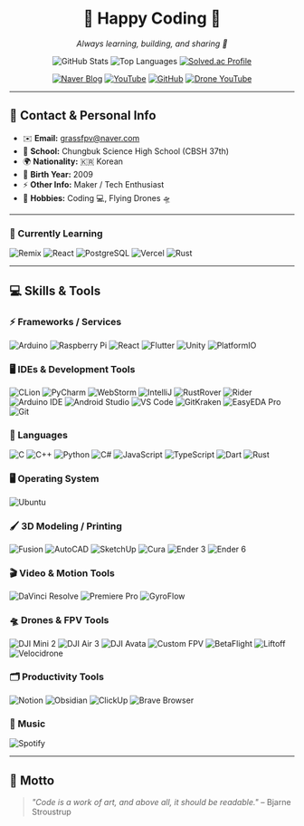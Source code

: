 <div align="center">

# 🌟 Happy Coding 🌟  
_Always learning, building, and sharing 🚀_

<!-- GitHub & Solved.ac Status -->
<p>
<img src="https://github-readme-stats.vercel.app/api?username=lmwmason&show_icons=true&theme=cobalt" alt="GitHub Stats">
<img src="https://github-readme-stats.vercel.app/api/top-langs/?username=lmwmason&layout=compact&theme=gruvbox" alt="Top Languages">
<a href="https://solved.ac/lmwmason"><img src="http://mazassumnida.wtf/api/generate_badge?boj=lmwmason" alt="Solved.ac Profile"></a>
</p>

<!-- Badges -->
<p>
<a href="https://blog.naver.com/happy_coding-"><img src="https://img.shields.io/badge/Blog-03C75A?style=for-the-badge&logo=naver&logoColor=white" alt="Naver Blog"></a>
<a href="https://www.youtube.com/@GRASS_CODING"><img src="https://img.shields.io/badge/Youtube-FF0000?style=for-the-badge&logo=youtube&logoColor=white" alt="YouTube"></a>
<a href="https://github.com/lmwmason"><img src="https://img.shields.io/badge/GitHub-181717?style=for-the-badge&logo=github&logoColor=white" alt="GitHub"></a>
<a href="https://www.youtube.com/@GrassFPV-drone"><img src="https://img.shields.io/badge/Drone_YouTube-FF0000?style=for-the-badge&logo=youtube&logoColor=white" alt="Drone YouTube"></a>
</p>

</div>

---

## 📇 Contact & Personal Info
- ✉️ **Email:** [grassfpv@naver.com](mailto:grassfpv@naver.com)  
- 🏫 **School:** Chungbuk Science High School (CBSH 37th)  
- 🌍 **Nationality:** 🇰🇷 Korean  
- 🎂 **Birth Year:** 2009  
- ⚡ **Other Info:** Maker / Tech Enthusiast  
- 🎯 **Hobbies:** Coding 💻, Flying Drones 🛸  

---

### 📖 Currently Learning
<p>
<img src="https://img.shields.io/badge/Remix-000000?style=for-the-badge&logo=remix&logoColor=white" alt="Remix">
<img src="https://img.shields.io/badge/React-61DAFB?style=for-the-badge&logo=react&logoColor=black" alt="React">
<img src="https://img.shields.io/badge/PostgreSQL-336791?style=for-the-badge&logo=postgresql&logoColor=white" alt="PostgreSQL">
<img src="https://img.shields.io/badge/Vercel-000000?style=for-the-badge&logo=vercel&logoColor=white" alt="Vercel">
<img src="https://img.shields.io/badge/Rust-000000?style=for-the-badge&logo=rust&logoColor=white" alt="Rust">
</p>

---

## 💻 Skills & Tools

### ⚡ Frameworks / Services
<p>
<img src="https://img.shields.io/badge/Arduino-00979D?style=for-the-badge&logo=arduino&logoColor=white" alt="Arduino">
<img src="https://img.shields.io/badge/Raspberry_Pi-C51A4A?style=for-the-badge&logo=raspberry-pi&logoColor=white" alt="Raspberry Pi">
<img src="https://img.shields.io/badge/React-61DAFB?style=for-the-badge&logo=react&logoColor=black" alt="React">
<img src="https://img.shields.io/badge/Flutter-02569B?style=for-the-badge&logo=flutter&logoColor=white" alt="Flutter">
<img src="https://img.shields.io/badge/Unity-000000?style=for-the-badge&logo=unity&logoColor=white" alt="Unity">
<img src="https://img.shields.io/badge/PlatformIO-1A82F7?style=for-the-badge&logo=platformio&logoColor=white" alt="PlatformIO">
</p>

### 🖥️ IDEs & Development Tools
<p>
<img src="https://img.shields.io/badge/CLion-000000?style=for-the-badge&logo=jetbrains&logoColor=white" alt="CLion">
<img src="https://img.shields.io/badge/PyCharm-000000?style=for-the-badge&logo=jetbrains&logoColor=white" alt="PyCharm">
<img src="https://img.shields.io/badge/WebStorm-000000?style=for-the-badge&logo=jetbrains&logoColor=white" alt="WebStorm">
<img src="https://img.shields.io/badge/IntelliJ-000000?style=for-the-badge&logo=jetbrains&logoColor=white" alt="IntelliJ">
<img src="https://img.shields.io/badge/RustRover-000000?style=for-the-badge&logo=jetbrains&logoColor=white" alt="RustRover">
<img src="https://img.shields.io/badge/Rider-000000?style=for-the-badge&logo=jetbrains&logoColor=white" alt="Rider">
<img src="https://img.shields.io/badge/ArduinoIDE-00979D?style=for-the-badge&logo=arduino&logoColor=white" alt="Arduino IDE">
<img src="https://img.shields.io/badge/AndroidStudio-3DDC84?style=for-the-badge&logo=android&logoColor=white" alt="Android Studio">
<img src="https://img.shields.io/badge/VS_Code-007ACC?style=for-the-badge&logo=visual-studio-code&logoColor=white" alt="VS Code">
<img src="https://img.shields.io/badge/GitKraken-F05032?style=for-the-badge&logo=gitkraken&logoColor=white" alt="GitKraken">
<img src="https://img.shields.io/badge/EasyEDA_Pro-0A0A0A?style=for-the-badge&logo=easyeda&logoColor=white" alt="EasyEDA Pro">
<img src="https://img.shields.io/badge/Git-F05032?style=for-the-badge&logo=git&logoColor=white" alt="Git">
</p>

### 📝 Languages
<p>
<img src="https://img.shields.io/badge/C-00599C?style=for-the-badge&logo=c&logoColor=white" alt="C">
<img src="https://img.shields.io/badge/C++-00599C?style=for-the-badge&logo=c%2B%2B&logoColor=white" alt="C++">
<img src="https://img.shields.io/badge/Python-3776AB?style=for-the-badge&logo=python&logoColor=white" alt="Python">
<img src="https://img.shields.io/badge/C#-239120?style=for-the-badge&logo=c-sharp&logoColor=white" alt="C#">
<img src="https://img.shields.io/badge/JavaScript-F7DF1E?style=for-the-badge&logo=javascript&logoColor=black" alt="JavaScript">
<img src="https://img.shields.io/badge/TypeScript-3178C6?style=for-the-badge&logo=typescript&logoColor=white" alt="TypeScript">
<img src="https://img.shields.io/badge/Dart-0175C2?style=for-the-badge&logo=dart&logoColor=white" alt="Dart">
<img src="https://img.shields.io/badge/Rust-000000?style=for-the-badge&logo=rust&logoColor=white" alt="Rust">
</p>

### 🖥️ Operating System
<p>
<img src="https://img.shields.io/badge/Ubuntu-E95420?style=for-the-badge&logo=ubuntu&logoColor=white" alt="Ubuntu">
</p>

### 🖌️ 3D Modeling / Printing
<p>
<img src="https://img.shields.io/badge/Fusion-FF6F00?style=for-the-badge&logo=autodesk&logoColor=white" alt="Fusion">
<img src="https://img.shields.io/badge/AutoCAD-CC2927?style=for-the-badge&logo=autodesk&logoColor=white" alt="AutoCAD">
<img src="https://img.shields.io/badge/SketchUp-FF6F00?style=for-the-badge&logo=sketchup&logoColor=white" alt="SketchUp">
<img src="https://img.shields.io/badge/Cura-0DB14B?style=for-the-badge&logo=ultimaker&logoColor=white" alt="Cura">
<img src="https://img.shields.io/badge/Ender_3-000000?style=for-the-badge&logo=3d-printer&logoColor=white" alt="Ender 3">
<img src="https://img.shields.io/badge/Ender_6-000000?style=for-the-badge&logo=3d-printer&logoColor=white" alt="Ender 6">
</p>

### 🎬 Video & Motion Tools
<p>
<img src="https://img.shields.io/badge/DaVinci_Resolve-000000?style=for-the-badge&logo=blackmagicdesign&logoColor=white" alt="DaVinci Resolve">
<img src="https://img.shields.io/badge/Premiere_Pro-9999FF?style=for-the-badge&logo=adobe&logoColor=white" alt="Premiere Pro">
<img src="https://img.shields.io/badge/GyroFlow-000000?style=for-the-badge&logo=black&logoColor=white" alt="GyroFlow">
</p>

### 🛸 Drones & FPV Tools
<p>
<img src="https://img.shields.io/badge/DJI_Mini_2-FF0000?style=for-the-badge&logo=dji&logoColor=white" alt="DJI Mini 2">
<img src="https://img.shields.io/badge/DJI_Air_3-FF0000?style=for-the-badge&logo=dji&logoColor=white" alt="DJI Air 3">
<img src="https://img.shields.io/badge/DJI_Avata-FF0000?style=for-the-badge&logo=dji&logoColor=white" alt="DJI Avata">
<img src="https://img.shields.io/badge/Custom_FPV-000000?style=for-the-badge&logo=drone&logoColor=white" alt="Custom FPV">
<img src="https://img.shields.io/badge/BetaFlight-FF6600?style=for-the-badge&logo=betaflight&logoColor=white" alt="BetaFlight">
<img src="https://img.shields.io/badge/Liftoff-00AAFF?style=for-the-badge&logo=drone&logoColor=white" alt="Liftoff">
<img src="https://img.shields.io/badge/Velocidrone-FF6600?style=for-the-badge&logo=drone&logoColor=white" alt="Velocidrone">
</p>

### 🗂️ Productivity Tools
<p>
<img src="https://img.shields.io/badge/Notion-000000?style=for-the-badge&logo=notion&logoColor=white" alt="Notion">
<img src="https://img.shields.io/badge/Obsidian-3A3A3A?style=for-the-badge&logo=obsidian&logoColor=white" alt="Obsidian">
<img src="https://img.shields.io/badge/ClickUp-7B68EE?style=for-the-badge&logo=clickup&logoColor=white" alt="ClickUp">
<img src="https://img.shields.io/badge/Brave-FF6600?style=for-the-badge&logo=brave&logoColor=white" alt="Brave Browser">
</p>

### 🎵 Music
<p>
<img src="https://img.shields.io/badge/Spotify-1DB954?style=for-the-badge&logo=spotify&logoColor=white" alt="Spotify">
</p>

---

## 💬 Motto
> _"Code is a work of art, and above all, it should be readable."_ – Bjarne Stroustrup
